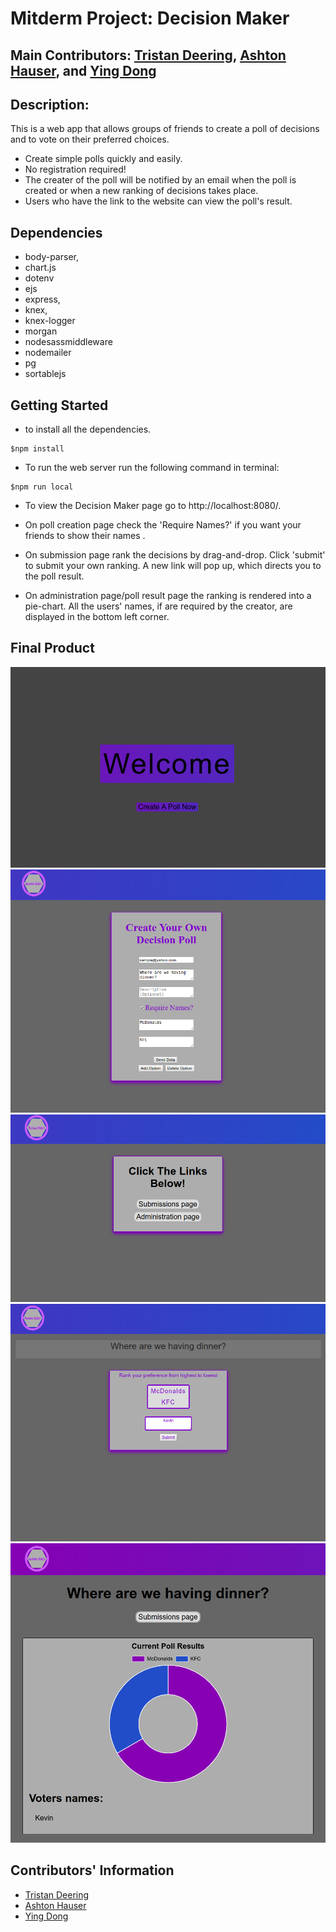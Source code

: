 
# Mitderm Project: Decision Maker

## Main Contributors: [Tristan Deering](https://github.com/Noonmoon), [Ashton Hauser](https://github.com/ashtonhauser), and [Ying Dong](https://github.com/dongyingname)

## Description:

This is a web app that allows groups of friends to create a poll of decisions and to vote on their preferred choices.

* Create simple polls quickly and easily. 
* No registration required!
* The creater of the poll will be notified by an email when the poll is created or when a new ranking of decisions takes place.
* Users who have the link to the website can view the poll's result.

## Dependencies

- body-parser,
- chart.js
- dotenv
- ejs
- express,
- knex,
- knex-logger
- morgan
- nodesassmiddleware
- nodemailer
- pg
- sortablejs

## Getting Started

- to install all the dependencies.
```
$npm install 
```
- To run the web server run the following command in terminal:
```
$npm run local 
```
- To view the Decision Maker page go to http://localhost:8080/.

- On poll creation page check the 'Require Names?' if you want your friends to show their names .

- On submission page rank the decisions by drag-and-drop. Click 'submit' to submit your own ranking. A new link will pop up, which directs you to the poll result.

- On administration page/poll result page the ranking is rendered into a pie-chart. All the users' names, if are required by the creator, are displayed in the bottom left corner.

## Final Product

![Welcome Page](./screenshots/welcome_page.png)
![Poll Creation Page](./screenshots/create_page.png)
![Link Page](./screenshots/link_page.png)
![Rank Submission Page](./screenshots/sub_page.png)
![Poll Result Page](./screenshots/admin_page.png)

## Contributors' Information
- [Tristan Deering](https://github.com/Noonmoon)
- [Ashton Hauser](https://github.com/ashtonhauser)
- [Ying Dong](https://github.com/dongyingname)

